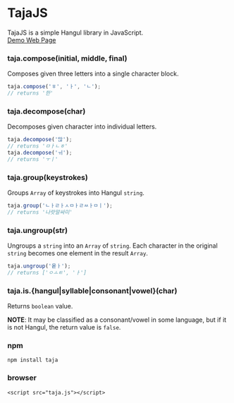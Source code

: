 
# TajaJS

TajaJS is a simple Hangul library in JavaScript. <br />
[Demo Web Page](https://linterpreteur.github.io/taja.js/)

### taja.compose(initial, middle, final)
Composes given three letters into a single character block.

```js
taja.compose('ㅎ', 'ㅏ', 'ㄴ');
// returns '한'
```

### taja.decompose(char)
Decomposes given character into individual letters.
```js
taja.decompose('많');
// returns 'ㅁㅏㄴㅎ'
taja.decompose('ㅟ');
// returns 'ㅜㅣ'
```

### taja.group(keystrokes)
Groups `Array` of keystrokes into Hangul `string`.
```js
taja.group('ㄴㅏㄹㅏㅅㅁㅏㄹㅆㅏㅁㅣ');
// returns '나랏말싸미'
```

### taja.ungroup(str)
Ungroups a `string` into an `Array` of `string`. Each character in the original `string` becomes one element in the result `Array`.
```js
taja.ungroup('옽ㅏ');
// returns ['ㅇㅗㅌ', 'ㅏ']
```

### taja.is.{hangul|syllable|consonant|vowel}(char)
Returns `boolean` value.

**NOTE**: It may be classified as a consonant/vowel in some language, but if it is not Hangul, the return value is `false`.

### npm
`npm install taja`

### browser
`<script src="taja.js"></script>`
